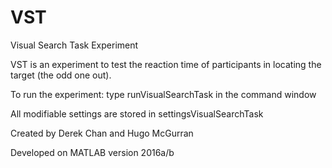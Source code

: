 # VST
Visual Search Task Experiment

VST is an experiment to test the reaction time of participants in locating the target (the odd one out).

To run the experiment: type runVisualSearchTask in the command window

All modifiable settings are stored in settingsVisualSearchTask

Created by Derek Chan and Hugo McGurran 

Developed on MATLAB version 2016a/b
